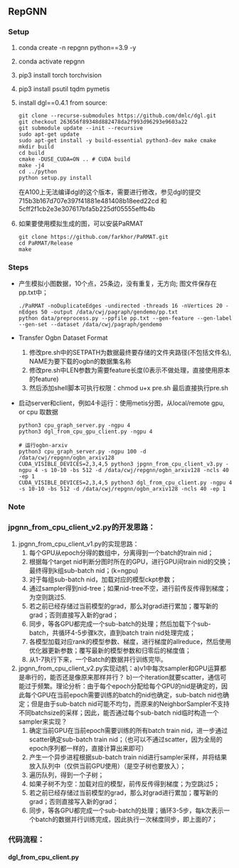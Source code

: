 ## RepGNN

### Setup
1. conda create -n repgnn python==3.9 -y
2. conda activate repgnn
3. pip3 install torch torchvision
4. pip3 install psutil tqdm pymetis

5. install dgl==0.4.1 from source:
    ```
    git clone --recurse-submodules https://github.com/dmlc/dgl.git
    git checkout 263656f89348d882478da2f993d96293e9603a22
    git submodule update --init --recursive
    sudo apt-get update
    sudo apt-get install -y build-essential python3-dev make cmake
    mkdir build
    cd build
    cmake -DUSE_CUDA=ON .. # CUDA build
    make -j4
    cd ../python
    python setup.py install
    ```
    
    在A100上无法编译dgl的这个版本，需要进行修改，参见dgl的提交 715b3b167d707e397f41881e481408b18eed22cd 和 5cff2f1cb2e3e307617bfa5b225df05555effb4b

6. 如果要使用模拟生成的图，可以安装PaRMAT
    ```
    git clone https://github.com/farkhor/PaRMAT.git
    cd PaRMAT/Release
    make
    ```

### Steps
+ 产生模拟小图数据，10个点，25条边，没有重复，无方向; 图文件保存在pp.txt中；
    ```
    ./PaRMAT -noDuplicateEdges -undirected -threads 16 -nVertices 20 -nEdges 50 -output /data/cwj/pagraph/gendemo/pp.txt
    python data/preprocess.py --ppfile pp.txt --gen-feature --gen-label --gen-set --dataset /data/cwj/pagraph/gendemo
    ```
+ Transfer Ogbn Dataset Format
    1. 修改pre.sh中的SETPATH为数据最终要存储的文件夹路径(不包括文件名), NAME为要下载的ogbn的数据集名称
    2. 修改pre.sh中LEN参数为需要feature长度(0表示不做处理，直接使用原本的feature)
    3. 然后添加shell脚本可执行权限：chmod u+x pre.sh 最后直接执行pre.sh 

+ 启动server和client，例如4卡运行：使用metis分图，从local/remote gpu, or cpu 取数据
  ```
  python3 cpu_graph_server.py -ngpu 4
  python3 dgl_from_cpu_gpu_client.py -ngpu 4

  # 运行ogbn-arxiv
  python3 cpu_graph_server.py -ngpu 100 -d /data/cwj/repgnn/ogbn_arxiv128
  CUDA_VISIBLE_DEVICES=2,3,4,5 python3 jpgnn_from_cpu_client_v3.py -ngpu 4 -s 10-10 -bs 512 -d /data/cwj/repgnn/ogbn_arxiv128 -ncls 40 -ep 1
  CUDA_VISIBLE_DEVICES=2,3,4,5 python3 dgl_from_cpu_client.py -ngpu 4 -s 10-10 -bs 512 -d /data/cwj/repgnn/ogbn_arxiv128 -ncls 40 -ep 1
  ```

### Note
### jpgnn_from_cpu_client_v2.py的开发思路：
1. jpgnn_from_cpu_client_v1.py的实现思路：
   1. 每个GPU从epoch分得的数组中，分离得到一个batch的train nid；
   2. 根据每个target nid判断分图时所在的GPU，进行GPU间train nid的交换；最终得到k组sub-batch nid；(k=ngpu)
   3. 对于每组sub-batch nid，加载对应的模型ckpt参数；
   4. 通过sampler得到nid-tree；如果nid-tree不空，进行前传反传得到梯度；为空则跳过5.
   5. 若之前已经存储过当前模型的grad，那么对grad进行累加；覆写新的grad；否则直接写入新的grad；
   6. 同步，等各GPU都完成一个sub-batch的处理；然后加载下个sub-batch，共循环4-5步骤k次，直到batch train nid处理完成；
   7. 各模型加载对应rank的模型参数、梯度，进行梯度的allreduce，然后使用优化器更新参数；覆写最新的模型参数和归零后的梯度值；
   8. 从1-7执行下来，一个Batch的数据并行训练完毕。
2. jpgnn_from_cpu_client_v2.py实现动机：a)v1中每次sampler和GPU运算都是串行的，能否还是像原来那样并行？ b)一个iteration就要scatter，通信可能过于频繁。理论分析：由于每个epoch分配给每个GPU的nid是确定的，因此每个GPU在当前epoch需要训练的batch的nid也确定，sub-batch nid也确定；但是由于sub-batch nid可能不均匀，而原来的NeighborSampler不支持不同batchsize的采样；因此，能否通过每个sub-batch nid临时构造一个sampler来实现？
   1. 确定当前GPU在当前epoch需要训练的所有batch train nid，进一步通过scatter确定sub-batch train nid；（也可以不通过scatter，因为全局的epoch序列都一样的，直接计算出来即可）
   2. 产生一个异步进程根据sub-batch train nid进行sampler采样，并将结果放入队列中（仅供当前GPU使用）（是空子树也要放入）；
   3. 遍历队列，得到一个子树；
   4. 如果子树不为空：加载对应的模型，前传反传得到梯度；为空跳过5；
   5. 若之前已经存储过当前模型的grad，那么对grad进行累加；覆写新的grad；否则直接写入新的grad；
   6. 同步，等各GPU都完成一个sub-batch的处理；循环3-5步，每k次表示一个batch的数据并行训练完成，因此执行一次梯度同步，即上面的7；

### 代码流程：
#### dgl_from_cpu_client.py

